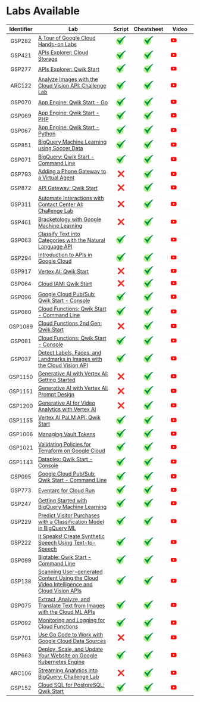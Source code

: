 # Labs Available

[cross]: /assets/cross.jpg
[tick]: /assets/tick.jpg

| Identifier | Lab | Script | Cheatsheet | Video |
| :--------: | --- | :----: | :--------: | :---: |
| GSP282 | [A Tour of Google Cloud Hands-on Labs](https://www.cloudskillsboost.google/focuses/2794?parent=catalog) | [![tick][tick]](Scripts/GSP282) | [![tick][tick]](Cheatsheets/GSP282/CHEATSHEET.md) | <a href=""> <picture> <source media="(prefers-color-scheme: dark)" srcset="../assets/yt-dark.png"> <source media="(prefers-color-scheme: light)" srcset="../assets/yt-light.png"> <img alt="YouTube logo" src="../assets/yt-dark.png"></picture> </a> |
| GSP421 | [APIs Explorer: Cloud Storage](https://www.cloudskillsboost.google/focuses/3632?parent=catalog) | [![tick][tick]](Scripts/GSP421) | [![tick][tick]](Cheatsheets/GSP421/CHEATSHEET.md) | <a href=""> <picture> <source media="(prefers-color-scheme: dark)" srcset="../assets/yt-dark.png"> <source media="(prefers-color-scheme: light)" srcset="../assets/yt-light.png"> <img alt="YouTube logo" src="../assets/yt-dark.png"></picture> </a> |
| GSP277 | [APIs Explorer: Qwik Start](https://www.cloudskillsboost.google/focuses/2457?parent=catalog) | [![tick][tick]](Scripts/GSP277) | [![tick][tick]](Cheatsheets/GSP277/CHEATSHEET.md) | <a href=""> <picture> <source media="(prefers-color-scheme: dark)" srcset="../assets/yt-dark.png"> <source media="(prefers-color-scheme: light)" srcset="../assets/yt-light.png"> <img alt="YouTube logo" src="../assets/yt-dark.png"></picture> </a> |
| ARC122 | [Analyze Images with the Cloud Vision API: Challenge Lab](https://www.cloudskillsboost.google/focuses/64748?parent=catalog) | [![tick][tick]](Scripts/ARC122) | [![tick][tick]](Cheatsheets/ARC122/CHEATSHEET.md) | <a href=""> <picture> <source media="(prefers-color-scheme: dark)" srcset="../assets/yt-dark.png"> <source media="(prefers-color-scheme: light)" srcset="../assets/yt-light.png"> <img alt="YouTube logo" src="../assets/yt-dark.png"></picture> </a> |
| GSP070 | [App Engine: Qwik Start - Go](https://www.cloudskillsboost.google/focuses/2754?parent=catalog) | [![tick][tick]](Scripts/GSP070) | [![tick][tick]](Cheatsheets/GSP070/CHEATSHEET.md) | <a href=""> <picture> <source media="(prefers-color-scheme: dark)" srcset="../assets/yt-dark.png"> <source media="(prefers-color-scheme: light)" srcset="../assets/yt-light.png"> <img alt="YouTube logo" src="../assets/yt-dark.png"></picture> </a> |
| GSP069 | [App Engine: Qwik Start - PHP](https://www.cloudskillsboost.google/focuses/2755?parent=catalog) | [![tick][tick]](Scripts/GSP069) | [![tick][tick]](Cheatsheets/GSP069/CHEATSHEET.md) | <a href=""> <picture> <source media="(prefers-color-scheme: dark)" srcset="../assets/yt-dark.png"> <source media="(prefers-color-scheme: light)" srcset="../assets/yt-light.png"> <img alt="YouTube logo" src="../assets/yt-dark.png"></picture> </a> |
| GSP067 | [App Engine: Qwik Start - Python](https://www.cloudskillsboost.google/focuses/1014?parent=catalog) | [![tick][tick]](Scripts/GSP067) | [![tick][tick]](Cheatsheets/GSP067/CHEATSHEET.md) | <a href=""> <picture> <source media="(prefers-color-scheme: dark)" srcset="../assets/yt-dark.png"> <source media="(prefers-color-scheme: light)" srcset="../assets/yt-light.png"> <img alt="YouTube logo" src="../assets/yt-dark.png"></picture> </a> |
| GSP851 | [BigQuery Machine Learning using Soccer Data](https://www.cloudskillsboost.google/focuses/23293?parent=catalog) | [![tick][tick]](Scripts/GSP851) | [![tick][tick]](Cheatsheets/GSP851/CHEATSHEET.md) | <a href=""> <picture> <source media="(prefers-color-scheme: dark)" srcset="../assets/yt-dark.png"> <source media="(prefers-color-scheme: light)" srcset="../assets/yt-light.png"> <img alt="YouTube logo" src="../assets/yt-dark.png"></picture> </a> |
| GSP071 | [BigQuery: Qwik Start - Command Line](https://www.cloudskillsboost.google/focuses/577?parent=catalog) | [![tick][tick]](Scripts/GSP071) | [![tick][tick]](Cheatsheets/GSP071/CHEATSHEET.md) | <a href=""> <picture> <source media="(prefers-color-scheme: dark)" srcset="../assets/yt-dark.png"> <source media="(prefers-color-scheme: light)" srcset="../assets/yt-light.png"> <img alt="YouTube logo" src="../assets/yt-dark.png"></picture> </a> |
| GSP793 | [Adding a Phone Gateway to a Virtual Agent](https://www.cloudskillsboost.google/focuses/12038?parent=catalog) | [![cross][cross]]() | [![tick][tick]](Cheatsheets/GSP793/CHEATSHEET.md) | <a href=""> <picture> <source media="(prefers-color-scheme: dark)" srcset="../assets/yt-dark.png"> <source media="(prefers-color-scheme: light)" srcset="../assets/yt-light.png"> <img alt="YouTube logo" src="../assets/yt-dark.png"></picture> </a> |
| GSP872 | [API Gateway: Qwik Start](https://www.cloudskillsboost.google/focuses/17996?parent=catalog) | [![cross][cross]]() | [![tick][tick]](Cheatsheets/GSP872/CHEATSHEET.md) | <a href=""> <picture> <source media="(prefers-color-scheme: dark)" srcset="../assets/yt-dark.png"> <source media="(prefers-color-scheme: light)" srcset="../assets/yt-light.png"> <img alt="YouTube logo" src="../assets/yt-dark.png"></picture> </a> |
| GSP311 | [Automate Interactions with Contact Center AI: Challenge Lab](https://www.cloudskillsboost.google/focuses/12008?parent=catalog) | [![cross][cross]]() | [![tick][tick]](Cheatsheets/GSP311/CHEATSHEET.md) | <a href=""> <picture> <source media="(prefers-color-scheme: dark)" srcset="../assets/yt-dark.png"> <source media="(prefers-color-scheme: light)" srcset="../assets/yt-light.png"> <img alt="YouTube logo" src="../assets/yt-dark.png"></picture> </a> |
| GSP461 | [Bracketology with Google Machine Learning](https://www.cloudskillsboost.google/focuses/4337?parent=catalog) | [![cross][cross]]() | [![tick][tick]](Cheatsheets/GSP461/CHEATSHEET.md) | <a href=""> <picture> <source media="(prefers-color-scheme: dark)" srcset="../assets/yt-dark.png"> <source media="(prefers-color-scheme: light)" srcset="../assets/yt-light.png"> <img alt="YouTube logo" src="../assets/yt-dark.png"></picture> </a> |
| GSP063 | [Classify Text into Categories with the Natural Language API](https://www.cloudskillsboost.google/focuses/1749?parent=catalog) | [![tick][tick]](Scripts/GSP063) | [![tick][tick]](Cheatsheets/GSP063/CHEATSHEET.md) | <a href=""> <picture> <source media="(prefers-color-scheme: dark)" srcset="../assets/yt-dark.png"> <source media="(prefers-color-scheme: light)" srcset="../assets/yt-light.png"> <img alt="YouTube logo" src="../assets/yt-dark.png"></picture> </a> |
| GSP294 | [Introduction to APIs in Google Cloud](https://www.cloudskillsboost.google/focuses/3473?parent=catalog) | [![tick][tick]](Scripts/GSP294) | [![tick][tick]](Cheatsheets/GSP294/CHEATSHEET.md) | <a href=""> <picture> <source media="(prefers-color-scheme: dark)" srcset="../assets/yt-dark.png"> <source media="(prefers-color-scheme: light)" srcset="../assets/yt-light.png"> <img alt="YouTube logo" src="../assets/yt-dark.png"></picture> </a> |
| GSP917 | [Vertex AI: Qwik Start](https://www.cloudskillsboost.google/focuses/18940?parent=catalog) | [![cross][cross]]() | [![tick][tick]](Cheatsheets/GSP917/CHEATSHEET.md) | <a href=""> <picture> <source media="(prefers-color-scheme: dark)" srcset="../assets/yt-dark.png"> <source media="(prefers-color-scheme: light)" srcset="../assets/yt-light.png"> <img alt="YouTube logo" src="../assets/yt-dark.png"></picture> </a> |
| GSP064 | [Cloud IAM: Qwik Start](https://www.cloudskillsboost.google/focuses/44159?parent=catalog) | [![cross][cross]]() | [![tick][tick]](Cheatsheets/GSP064/CHEATSHEET.md) | <a href=""> <picture> <source media="(prefers-color-scheme: dark)" srcset="../assets/yt-dark.png"> <source media="(prefers-color-scheme: light)" srcset="../assets/yt-light.png"> <img alt="YouTube logo" src="../assets/yt-dark.png"></picture> </a> |
| GSP096 | [Google Cloud Pub/Sub: Qwik Start - Console](https://www.cloudskillsboost.google/focuses/3719?parent=catalog) | [![tick][tick]](Scripts/GSP096) | [![tick][tick]](Cheatsheets/GSP096/CHEATSHEET.md) | <a href=""> <picture> <source media="(prefers-color-scheme: dark)" srcset="../assets/yt-dark.png"> <source media="(prefers-color-scheme: light)" srcset="../assets/yt-light.png"> <img alt="YouTube logo" src="../assets/yt-dark.png"></picture> </a> |
| GSP080 | [Cloud Functions: Qwik Start - Command Line](https://www.cloudskillsboost.google/focuses/916?parent=catalog) | [![tick][tick]](Scripts/GSP080) | [![tick][tick]](Cheatsheets/GSP080/CHEATSHEET.md) | <a href=""> <picture> <source media="(prefers-color-scheme: dark)" srcset="../assets/yt-dark.png"> <source media="(prefers-color-scheme: light)" srcset="../assets/yt-light.png"> <img alt="YouTube logo" src="../assets/yt-dark.png"></picture> </a> |
| GSP1089 | [Cloud Functions 2nd Gen: Qwik Start](https://www.cloudskillsboost.google/focuses/49757?parent=catalog) | [![cross][cross]]() | [![tick][tick]](Cheatsheets/GSP1089/CHEATSHEET.md) | <a href=""> <picture> <source media="(prefers-color-scheme: dark)" srcset="../assets/yt-dark.png"> <source media="(prefers-color-scheme: light)" srcset="../assets/yt-light.png"> <img alt="YouTube logo" src="../assets/yt-dark.png"></picture> </a> |
| GSP081 | [Cloud Functions: Qwik Start - Console](https://www.cloudskillsboost.google/focuses/1763?parent=catalog) | [![tick][tick]](Scripts/GSP081) | [![tick][tick]](Cheatsheets/GSP081/CHEATSHEET.md) | <a href=""> <picture> <source media="(prefers-color-scheme: dark)" srcset="../assets/yt-dark.png"> <source media="(prefers-color-scheme: light)" srcset="../assets/yt-light.png"> <img alt="YouTube logo" src="../assets/yt-dark.png"></picture> </a> |
| GSP037 | [Detect Labels, Faces, and Landmarks in Images with the Cloud Vision API](https://www.cloudskillsboost.google/focuses/1841?parent=catalog) | [![tick][tick]](Scripts/GSP037) | [![tick][tick]](Cheatsheets/GSP037/CHEATSHEET.md) | <a href=""> <picture> <source media="(prefers-color-scheme: dark)" srcset="../assets/yt-dark.png"> <source media="(prefers-color-scheme: light)" srcset="../assets/yt-light.png"> <img alt="YouTube logo" src="../assets/yt-dark.png"></picture> </a> |
| GSP1150 | [Generative AI with Vertex AI: Getting Started](https://www.cloudskillsboost.google/focuses/63250?parent=catalog) | [![cross][cross]]() | [![tick][tick]](Cheatsheets/GSP1150/CHEATSHEET.md) | <a href=""> <picture> <source media="(prefers-color-scheme: dark)" srcset="../assets/yt-dark.png"> <source media="(prefers-color-scheme: light)" srcset="../assets/yt-light.png"> <img alt="YouTube logo" src="../assets/yt-dark.png"></picture> </a> |
| GSP1151 | [Generative AI with Vertex AI: Prompt Design](https://www.cloudskillsboost.google/focuses/63251?parent=catalog) | [![cross][cross]]() | [![tick][tick]](Cheatsheets/GSP1151/CHEATSHEET.md) | <a href=""> <picture> <source media="(prefers-color-scheme: dark)" srcset="../assets/yt-dark.png"> <source media="(prefers-color-scheme: light)" srcset="../assets/yt-light.png"> <img alt="YouTube logo" src="../assets/yt-dark.png"></picture> </a> |
| GSP1200 | [Generative AI for Video Analytics with Vertex AI](https://www.cloudskillsboost.google/focuses/80140?parent=catalog) | [![cross][cross]]() | [![tick][tick]](Cheatsheets/GSP1200/CHEATSHEET.md) | <a href=""> <picture> <source media="(prefers-color-scheme: dark)" srcset="../assets/yt-dark.png"> <source media="(prefers-color-scheme: light)" srcset="../assets/yt-light.png"> <img alt="YouTube logo" src="../assets/yt-dark.png"></picture> </a> |
| GSP1155 | [Vertex AI PaLM API: Qwik Start](https://www.cloudskillsboost.google/focuses/71944?parent=catalog) | [![tick][tick]](Scripts/GSP1155) | [![tick][tick]](Cheatsheets/GSP1155/CHEATSHEET.md) | <a href=""> <picture> <source media="(prefers-color-scheme: dark)" srcset="../assets/yt-dark.png"> <source media="(prefers-color-scheme: light)" srcset="../assets/yt-light.png"> <img alt="YouTube logo" src="../assets/yt-dark.png"></picture> </a> |
| GSP1006 | [Managing Vault Tokens](https://www.cloudskillsboost.google/focuses/32201?parent=catalog) | [![tick][tick]](Scripts/GSP1006) | [![tick][tick]](Cheatsheets/GSP1006/CHEATSHEET.md) | <a href=""> <picture> <source media="(prefers-color-scheme: dark)" srcset="../assets/yt-dark.png"> <source media="(prefers-color-scheme: light)" srcset="../assets/yt-light.png"> <img alt="YouTube logo" src="../assets/yt-dark.png"></picture> </a> |
| GSP1021 | [Validating Policies for Terraform on Google Cloud](https://www.cloudskillsboost.google/focuses/33968?parent=catalog) | [![tick][tick]](Scripts/GSP1021) | [![tick][tick]](Cheatsheets/GSP1021/CHEATSHEET.md) | <a href=""> <picture> <source media="(prefers-color-scheme: dark)" srcset="../assets/yt-dark.png"> <source media="(prefers-color-scheme: light)" srcset="../assets/yt-light.png"> <img alt="YouTube logo" src="../assets/yt-dark.png"></picture> </a> |
| GSP1143 | [Dataplex: Qwik Start - Console](https://www.cloudskillsboost.google/focuses/62709?parent=catalog) | [![tick][tick]](Scripts/GSP1143) | [![tick][tick]](Cheatsheets/GSP1143/CHEATSHEET.md) | <a href=""> <picture> <source media="(prefers-color-scheme: dark)" srcset="../assets/yt-dark.png"> <source media="(prefers-color-scheme: light)" srcset="../assets/yt-light.png"> <img alt="YouTube logo" src="../assets/yt-dark.png"></picture> </a> |
| GSP095 | [Google Cloud Pub/Sub: Qwik Start - Command Line](https://www.cloudskillsboost.google/focuses/925?parent=catalog) | [![tick][tick]](Scripts/GSP095) | [![tick][tick]](Cheatsheets/GSP095/CHEATSHEET.md) | <a href=""> <picture> <source media="(prefers-color-scheme: dark)" srcset="../assets/yt-dark.png"> <source media="(prefers-color-scheme: light)" srcset="../assets/yt-light.png"> <img alt="YouTube logo" src="../assets/yt-dark.png"></picture> </a> |
| GSP773 | [Eventarc for Cloud Run](https://www.cloudskillsboost.google/focuses/15657?parent=catalog) | [![tick][tick]](Scripts/GSP773) | [![tick][tick]](Cheatsheets/GSP773/CHEATSHEET.md) | <a href=""> <picture> <source media="(prefers-color-scheme: dark)" srcset="../assets/yt-dark.png"> <source media="(prefers-color-scheme: light)" srcset="../assets/yt-light.png"> <img alt="YouTube logo" src="../assets/yt-dark.png"></picture> </a> |
| GSP247 | [Getting Started with BigQuery Machine Learning](https://www.cloudskillsboost.google/focuses/2157?parent=catalog) | [![tick][tick]](Scripts/GSP247) | [![tick][tick]](Cheatsheets/GSP247/CHEATSHEET.md) | <a href=""> <picture> <source media="(prefers-color-scheme: dark)" srcset="../assets/yt-dark.png"> <source media="(prefers-color-scheme: light)" srcset="../assets/yt-light.png"> <img alt="YouTube logo" src="../assets/yt-dark.png"></picture> </a> |
| GSP229 | [Predict Visitor Purchases with a Classification Model in BigQuery ML](https://www.cloudskillsboost.google/focuses/1794?parent=catalog) | [![tick][tick]](Scripts/GSP229) | [![tick][tick]](Cheatsheets/GSP229/CHEATSHEET.md) | <a href=""> <picture> <source media="(prefers-color-scheme: dark)" srcset="../assets/yt-dark.png"> <source media="(prefers-color-scheme: light)" srcset="../assets/yt-light.png"> <img alt="YouTube logo" src="../assets/yt-dark.png"></picture> </a> |
| GSP222 | [It Speaks! Create Synthetic Speech Using Text-to-Speech](https://www.cloudskillsboost.google/focuses/1290?parent=catalog) | [![tick][tick]](Scripts/GSP222) | [![tick][tick]](Cheatsheets/GSP222/CHEATSHEET.md) | <a href=""> <picture> <source media="(prefers-color-scheme: dark)" srcset="../assets/yt-dark.png"> <source media="(prefers-color-scheme: light)" srcset="../assets/yt-light.png"> <img alt="YouTube logo" src="../assets/yt-dark.png"></picture> </a> |
| GSP099 | [Bigtable: Qwik Start - Command Line](https://www.cloudskillsboost.google/focuses/579?parent=catalog) | [![tick][tick]](Scripts/GSP099) | [![tick][tick]](Cheatsheets/GSP099/CHEATSHEET.md) | <a href=""> <picture> <source media="(prefers-color-scheme: dark)" srcset="../assets/yt-dark.png"> <source media="(prefers-color-scheme: light)" srcset="../assets/yt-light.png"> <img alt="YouTube logo" src="../assets/yt-dark.png"></picture> </a> |
| GSP138 | [Scanning User-generated Content Using the Cloud Video Intelligence and Cloud Vision APIs](https://www.cloudskillsboost.google/focuses/1831?parent=catalog) | [![tick][tick]](Scripts/GSP138) | [![tick][tick]](Cheatsheets/GSP138/CHEATSHEET.md) | <a href=""> <picture> <source media="(prefers-color-scheme: dark)" srcset="../assets/yt-dark.png"> <source media="(prefers-color-scheme: light)" srcset="../assets/yt-light.png"> <img alt="YouTube logo" src="../assets/yt-dark.png"></picture> </a> |
| GSP075 | [Extract, Analyze, and Translate Text from Images with the Cloud ML APIs](https://www.cloudskillsboost.google/focuses/1836?parent=catalog) | [![tick][tick]](Scripts/GSP075) | [![tick][tick]](Cheatsheets/GSP075/CHEATSHEET.md) | <a href=""> <picture> <source media="(prefers-color-scheme: dark)" srcset="../assets/yt-dark.png"> <source media="(prefers-color-scheme: light)" srcset="../assets/yt-light.png"> <img alt="YouTube logo" src="../assets/yt-dark.png"></picture> </a> |
| GSP092 | [Monitoring and Logging for Cloud Functions](https://www.cloudskillsboost.google/focuses/1833?parent=catalog) | [![tick][tick]](Scripts/GSP092) | [![tick][tick]](Cheatsheets/GSP092/CHEATSHEET.md) | <a href=""> <picture> <source media="(prefers-color-scheme: dark)" srcset="../assets/yt-dark.png"> <source media="(prefers-color-scheme: light)" srcset="../assets/yt-light.png"> <img alt="YouTube logo" src="../assets/yt-dark.png"></picture> </a> |
| GSP701 | [Use Go Code to Work with Google Cloud Data Sources](https://www.cloudskillsboost.google/focuses/10531?parent=catalog) | [![cross][cross]]() | [![tick][tick]](Cheatsheets/GSP701/CHEATSHEET.md) | <a href=""> <picture> <source media="(prefers-color-scheme: dark)" srcset="../assets/yt-dark.png"> <source media="(prefers-color-scheme: light)" srcset="../assets/yt-light.png"> <img alt="YouTube logo" src="../assets/yt-dark.png"></picture> </a> |
| GSP663 | [Deploy, Scale, and Update Your Website on Google Kubernetes Engine](https://www.cloudskillsboost.google/focuses/10470?parent=catalog) | [![tick][tick]](Scripts/GSP663) | [![tick][tick]](Cheatsheets/GSP663/CHEATSHEET.md) | <a href=""> <picture> <source media="(prefers-color-scheme: dark)" srcset="../assets/yt-dark.png"> <source media="(prefers-color-scheme: light)" srcset="../assets/yt-light.png"> <img alt="YouTube logo" src="../assets/yt-dark.png"></picture> </a> |
| ARC106 | [Streaming Analytics into BigQuery: Challenge Lab](https://www.cloudskillsboost.google/focuses/61948?parent=catalog) | [![cross][cross]]() | [![tick][tick]](Cheatsheets/ARC106/CHEATSHEET.md) | <a href=""> <picture> <source media="(prefers-color-scheme: dark)" srcset="../assets/yt-dark.png"> <source media="(prefers-color-scheme: light)" srcset="../assets/yt-light.png"> <img alt="YouTube logo" src="../assets/yt-dark.png"></picture> </a> |
| GSP152 | [Cloud SQL for PostgreSQL: Qwik Start](https://www.cloudskillsboost.google/focuses/937?parent=catalog) | [![tick][tick]](Scripts/GSP152) | [![tick][tick]](Cheatsheets/GSP152/CHEATSHEET.md) | <a href=""> <picture> <source media="(prefers-color-scheme: dark)" srcset="../assets/yt-dark.png"> <source media="(prefers-color-scheme: light)" srcset="../assets/yt-light.png"> <img alt="YouTube logo" src="../assets/yt-dark.png"></picture> </a> |
